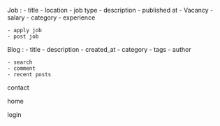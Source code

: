 Job : 
    - title 
    - location 
    - job type 
    - description 
    - published at 
    - Vacancy 
    - salary 
    - category 
    - experience

    - apply job
    - post job

Blog : 
    - title 
    - description 
    - created_at 
    - category 
    - tags 
    - author

    - search
    - comment
    - recent posts

contact 

home

login
